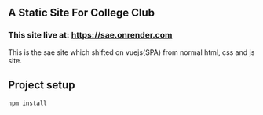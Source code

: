 ## A Static Site For College Club

### This site live at: https://sae.onrender.com

This is the sae site which shifted on vuejs(SPA) from normal html, css and js site.

## Project setup
```
npm install
```
